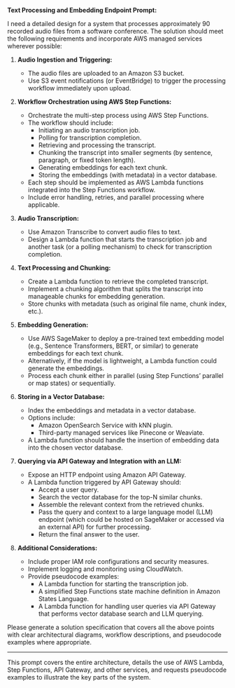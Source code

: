**Text Processing and Embedding Endpoint Prompt:**

I need a detailed design for a system that processes approximately 90 recorded audio files from a software conference. The solution should meet the following requirements and incorporate AWS managed services wherever possible:

1. **Audio Ingestion and Triggering:**
   - The audio files are uploaded to an Amazon S3 bucket.
   - Use S3 event notifications (or EventBridge) to trigger the processing workflow immediately upon upload.

2. **Workflow Orchestration using AWS Step Functions:**
   - Orchestrate the multi-step process using AWS Step Functions.
   - The workflow should include:
     - Initiating an audio transcription job.
     - Polling for transcription completion.
     - Retrieving and processing the transcript.
     - Chunking the transcript into smaller segments (by sentence, paragraph, or fixed token length).
     - Generating embeddings for each text chunk.
     - Storing the embeddings (with metadata) in a vector database.
   - Each step should be implemented as AWS Lambda functions integrated into the Step Functions workflow.
   - Include error handling, retries, and parallel processing where applicable.

3. **Audio Transcription:**
   - Use Amazon Transcribe to convert audio files to text.
   - Design a Lambda function that starts the transcription job and another task (or a polling mechanism) to check for transcription completion.

4. **Text Processing and Chunking:**
   - Create a Lambda function to retrieve the completed transcript.
   - Implement a chunking algorithm that splits the transcript into manageable chunks for embedding generation.
   - Store chunks with metadata (such as original file name, chunk index, etc.).

5. **Embedding Generation:**
   - Use AWS SageMaker to deploy a pre-trained text embedding model (e.g., Sentence Transformers, BERT, or similar) to generate embeddings for each text chunk.
   - Alternatively, if the model is lightweight, a Lambda function could generate the embeddings.
   - Process each chunk either in parallel (using Step Functions’ parallel or map states) or sequentially.

6. **Storing in a Vector Database:**
   - Index the embeddings and metadata in a vector database.
   - Options include:
     - Amazon OpenSearch Service with kNN plugin.
     - Third-party managed services like Pinecone or Weaviate.
   - A Lambda function should handle the insertion of embedding data into the chosen vector database.

7. **Querying via API Gateway and Integration with an LLM:**
   - Expose an HTTP endpoint using Amazon API Gateway.
   - A Lambda function triggered by API Gateway should:
     - Accept a user query.
     - Search the vector database for the top-N similar chunks.
     - Assemble the relevant context from the retrieved chunks.
     - Pass the query and context to a large language model (LLM) endpoint (which could be hosted on SageMaker or accessed via an external API) for further processing.
     - Return the final answer to the user.
   
8. **Additional Considerations:**
   - Include proper IAM role configurations and security measures.
   - Implement logging and monitoring using CloudWatch.
   - Provide pseudocode examples:
     - A Lambda function for starting the transcription job.
     - A simplified Step Functions state machine definition in Amazon States Language.
     - A Lambda function for handling user queries via API Gateway that performs vector database search and LLM querying.

Please generate a solution specification that covers all the above points with clear architectural diagrams, workflow descriptions, and pseudocode examples where appropriate.

---

This prompt covers the entire architecture, details the use of AWS Lambda, Step Functions, API Gateway, and other services, and requests pseudocode examples to illustrate the key parts of the system.